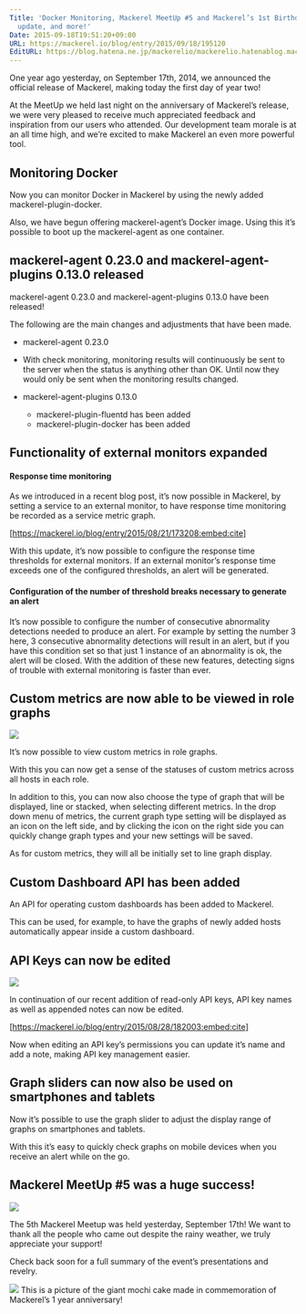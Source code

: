 ```yaml
---
Title: 'Docker Monitoring, Mackerel MeetUp #5 and Mackerel’s 1st Birthday, mackerel-agent
  update, and more!'
Date: 2015-09-18T19:51:20+09:00
URL: https://mackerel.io/blog/entry/2015/09/18/195120
EditURL: https://blog.hatena.ne.jp/mackerelio/mackerelio.hatenablog.mackerel.io/atom/entry/6653458415121815904
---
```


One year ago yesterday, on September 17th, 2014, we announced the official release of Mackerel, making today the first day of year two! 

At the MeetUp we held last night on the anniversary of Mackerel’s release, we were very pleased to receive much appreciated feedback and inspiration from our users who attended.
Our development team morale is at an all time high, and we’re excited to make Mackerel an even more powerful tool.

## Monitoring Docker

Now you can monitor Docker in Mackerel by using the newly added mackerel-plugin-docker.

Also, we have begun offering mackerel-agent’s Docker image. Using this it’s possible to boot up the mackerel-agent as one container.

## mackerel-agent 0.23.0 and mackerel-agent-plugins 0.13.0 released

mackerel-agent 0.23.0 and mackerel-agent-plugins 0.13.0 have been released!

The following are the main changes and adjustments that have been made.

- mackerel-agent 0.23.0
 - With check monitoring, monitoring results will continuously be sent to the server when the status is anything other than OK. Until now they would only be sent when the monitoring results changed.

- mackerel-agent-plugins 0.13.0
  - mackerel-plugin-fluentd has been added
  - mackerel-plugin-docker has been added

## Functionality of external monitors expanded

#### Response time monitoring

As we introduced in a recent blog post, it’s now possible in Mackerel, by setting a service to an external monitor, to have response time monitoring be recorded as a service metric graph.

[https://mackerel.io/blog/entry/2015/08/21/173208:embed:cite]

With this update, it’s now possible to configure the response time thresholds for external monitors. If an external monitor’s response time exceeds one of the configured thresholds, an alert will be generated.

#### Configuration of the number of threshold breaks necessary to generate an alert

It’s now possible to configure the number of consecutive abnormality detections needed to produce an alert.
For example by setting the number 3 here, 3 consecutive abnormality detections will result in an alert, but if you have this condition set so that just 1 instance of an abnormality is ok, the alert will be closed.
With the addition of these new features, detecting signs of trouble with external monitoring is faster than ever.

## Custom metrics are now able to be viewed in role graphs

![](https://cdn-ak.f.st-hatena.com/images/fotolife/m/mackerelio/20150910/20150910161424.png)

It’s now possible to view custom metrics in role graphs.

With this you can now get a sense of the statuses of custom metrics across all hosts in each role.

In addition to this, you can now also choose the type of graph that will be displayed, line or stacked, when selecting different metrics.
In the drop down menu of metrics, the current graph type setting will be displayed as an icon on the left side, and by clicking the icon on the right side you can quickly change graph types and your new settings will be saved.

As for custom metrics, they will all be initially set to line graph display.

## Custom Dashboard API has been added

An API for operating custom dashboards has been added to Mackerel.

This can be used, for example, to have the graphs of newly added hosts automatically appear inside a custom dashboard.

## API Keys can now be edited

![](https://cdn-ak.f.st-hatena.com/images/fotolife/m/mackerelio/20150910/20150910154456.png)

In continuation of our recent addition of read-only API keys, API key names as well as appended notes can now be edited.

[https://mackerel.io/blog/entry/2015/08/28/182003:embed:cite]

Now when editing an API key’s permissions you can update it’s name and add a note, making API key management easier.

## Graph sliders can now also be used on smartphones and tablets

Now it’s possible to use the graph slider to adjust the display range of graphs on smartphones and tablets.

With this it’s easy to quickly check graphs on mobile devices when you receive an alert while on the go. 

## Mackerel MeetUp #5 was a huge success!

![](https://cdn-ak.f.st-hatena.com/images/fotolife/m/mackerelio/20150902/20150902105928.png)

The 5th Mackerel Meetup was held yesterday, September 17th!
We want to thank all the people who came out despite the rainy weather, we truly appreciate your support!

Check back soon for a full summary of the event’s presentations and revelry.

![](https://cdn-ak.f.st-hatena.com/images/fotolife/m/mackerelio/20150918/20150918111006.jpg)
This is a picture of the giant mochi cake made in commemoration of Mackerel’s 1 year anniversary!
